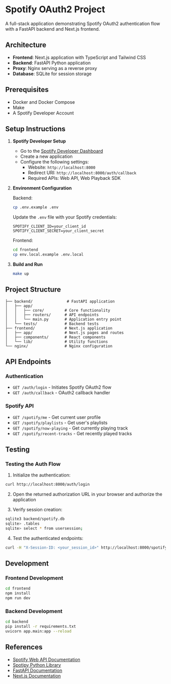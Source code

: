 # Spotify OAuth2 Project

A full-stack application demonstrating Spotify OAuth2 authentication flow with a FastAPI backend and Next.js frontend.

## Architecture

- **Frontend**: Next.js application with TypeScript and Tailwind CSS
- **Backend**: FastAPI Python application
- **Proxy**: Nginx serving as a reverse proxy
- **Database**: SQLite for session storage

## Prerequisites

- Docker and Docker Compose
- Make
- A Spotify Developer Account

## Setup Instructions

1. **Spotify Developer Setup**
   - Go to the [Spotify Developer Dashboard](https://developer.spotify.com/dashboard)
   - Create a new application
   - Configure the following settings:
     - Website: `http://localhost:8000`
     - Redirect URI: `http://localhost:8000/auth/callback`
     - Required APIs: Web API, Web Playback SDK

2. **Environment Configuration**

   Backend:

   ```bash
   cp .env.example .env
   ```

   Update the `.env` file with your Spotify credentials:

   ```
   SPOTIFY_CLIENT_ID=your_client_id
   SPOTIFY_CLIENT_SECRET=your_client_secret
   ```

   Frontend:

   ```bash
   cd frontend
   cp env.local.example .env.local
   ```

3. **Build and Run**

   ```bash
   make up
   ```

## Project Structure

```
├── backend/               # FastAPI application
│   ├── app/
│   │   ├── core/         # Core functionality
│   │   ├── routers/      # API endpoints
│   │   └── main.py       # Application entry point
│   └── tests/            # Backend tests
├── frontend/             # Next.js application
│   ├── app/              # Next.js pages and routes
│   ├── components/       # React components
│   └── lib/              # Utility functions
└── nginx/                # Nginx configuration
```

## API Endpoints

### Authentication

- `GET /auth/login` - Initiates Spotify OAuth2 flow
- `GET /auth/callback` - OAuth2 callback handler

### Spotify API

- `GET /spotify/me` - Get current user profile
- `GET /spotify/playlists` - Get user's playlists
- `GET /spotify/now-playing` - Get currently playing track
- `GET /spotify/recent-tracks` - Get recently played tracks

## Testing

### Testing the Auth Flow

1. Initialize the authentication:

```bash
curl http://localhost:8000/auth/login
```

2. Open the returned authorization URL in your browser and authorize the application

3. Verify session creation:

```bash
sqlite3 backend/spotify.db
sqlite> .tables
sqlite> select * from usersession;
```

4. Test the authenticated endpoints:

```bash
curl -H "X-Session-ID: <your_session_id>" http://localhost:8000/spotify/me
```

## Development

### Frontend Development

```bash
cd frontend
npm install
npm run dev
```

### Backend Development

```bash
cd backend
pip install -r requirements.txt
uvicorn app.main:app --reload
```

## References

- [Spotify Web API Documentation](https://developer.spotify.com/)
- [Spotipy Python Library](https://github.com/spotipy-dev/spotipy)
- [FastAPI Documentation](https://fastapi.tiangolo.com/)
- [Next.js Documentation](https://nextjs.org/docs)
